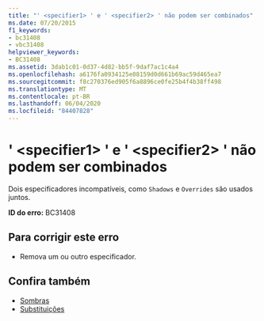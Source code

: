 ```yaml
---
title: "' <specifier1> ' e ' <specifier2> ' não podem ser combinados"
ms.date: 07/20/2015
f1_keywords:
- bc31408
- vbc31408
helpviewer_keywords:
- BC31408
ms.assetid: 3dab1c01-0d37-4d82-bb5f-9daf7ac1c4a4
ms.openlocfilehash: a6176fa0934125e08159d0d661b69ac59d465ea7
ms.sourcegitcommit: f8c270376ed905f6a8896ce0fe25b4f4b38ff498
ms.translationtype: MT
ms.contentlocale: pt-BR
ms.lasthandoff: 06/04/2020
ms.locfileid: "84407828"
---
```

# <a name="specifier1-and-specifier2-cannot-be-combined"></a>' \<specifier1> ' e ' \<specifier2> ' não podem ser combinados
Dois especificadores incompatíveis, como `Shadows` e `Overrides` são usados juntos.  
  
 **ID do erro:** BC31408  
  
## <a name="to-correct-this-error"></a>Para corrigir este erro  
  
- Remova um ou outro especificador.  
  
## <a name="see-also"></a>Confira também

- [Sombras](../language-reference/modifiers/shadows.md)
- [Substituições](../language-reference/modifiers/overrides.md)
